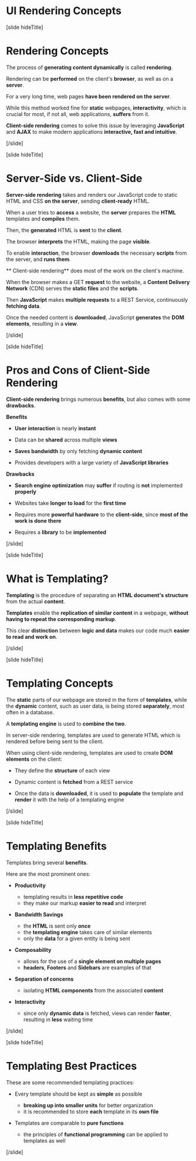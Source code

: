 # UI Rendering Concepts

[slide hideTitle]

# Rendering Concepts

The process of **generating content dynamically** is called **rendering**.

Rendering can be **performed** on the client's **browser**, as well as on a **server**.

For a very long time, web pages **have been rendered on the server**.

While this method worked fine for **static** webpages, **interactivity**, which is crucial for most, if not all, web applications, **suffers** from it.

**Client-side rendering** comes to solve this issue by leveraging **JavaScript** and **AJAX** to make modern applications **interactive, fast and intuitive**.


[/slide]

[slide hideTitle]

# Server-Side vs. Client-Side


**Server-side rendering** takes and renders our JavaScript code to static HTML and CSS **on the server**, sending **client-ready** HTML.

When a user tries to **access** a website, the **server** prepares the **HTML** templates and **compiles** them.

Then, the **generated** HTML is **sent** to the **client**.

The browser **interprets** the HTML, making the page **visible**.

To enable **interaction**, the browser **downloads** the necessary **scripts** from the server, and **runs them**.

** Client-side rendering** does most of the work on the client's machine.

When the browser makes a GET **request** to the website, a **Content Delivery Network** \(CDN\) serves the **static files** and the **scripts**.

Then **JavaScript** makes **multiple requests** to a REST Service, continuously **fetching data**.

Once the needed content is **downloaded**, JavaScript **generates** the **DOM elements**, resulting in a **view**.

[/slide]

[slide hideTitle]

# Pros and Cons of Client-Side Rendering

**Client-side rendering** brings numerous **benefits**, but also comes with some **drawbacks**.

**Benefits**

- **User interaction** is nearly **instant**

- Data can be **shared** across multiple **views**

- **Saves bandwidth** by only fetching **dynamic content**

- Provides developers with a large variety of **JavaScript libraries**

**Drawbacks**

- **Search engine optimization** may **suffer** if routing is **not** implemented **properly**

- Websites take **longer to load** for the **first time**

- Requires more **powerful hardware** to the **client-side**, since **most of the work is done there**

- Requires a **library** to be **implemented**

[/slide]


[slide hideTitle]

# What is Templating?

**Templating** is the procedure of separating an **HTML document's structure** from the actual **content**.

**Templates** enable the **replication of similar content** in a webpage, **without having to repeat the corresponding markup**.

This clear **distinction** between **logic and data** makes our code much **easier to read and work on**.

[/slide]

[slide hideTitle]

# Templating Concepts

The **static** parts of our webpage are stored in the form of **templates**, while the **dynamic** content, such as user data, is being stored **separately**, most often in a database.

A **templating engine** is used to **combine the two**.

In server-side rendering, templates are used to generate HTML which is rendered before being sent to the client.

When using client-side rendering, templates are used to create **DOM elements** on the client:

- They define the **structure** of each view

- Dynamic content is **fetched** from a REST service

- Once the data is **downloaded**, it is used to **populate** the template and **render** it with the help of a templating engine

[/slide]


[slide hideTitle]

# Templating Benefits

Templates bring several **benefits**.

Here are the most prominent ones:

- **Productivity**
    - templating results in **less repetitive code**
    - they make our markup **easier to read** and interpret

- **Bandwidth Savings**
    - the **HTML** is sent only **once**
    - the **templating engine** takes care of similar elements
    - only the **data** for a given entity is being sent

- **Composability**
    - allows for the use of a **single element on multiple pages**
    - **headers**, **Footers** and **Sidebars** are examples of that

- **Separation of concerns**
    - isolating **HTML components** from the associated **content**

- **Interactivity**
    - since only **dynamic data** is fetched, views can render **faster**, resulting in **less** waiting time

[/slide]


[slide hideTitle]

# Templating Best Practices

These are some recommended templating practices:

- Every template should be kept as **simple** as possible
    - **breaking up into smaller units** for better organization
    - it is recommended to store **each** template in its **own file**

- Templates are comparable to **pure functions**
    - the principles of **functional programming** can be applied to templates as well


[/slide]